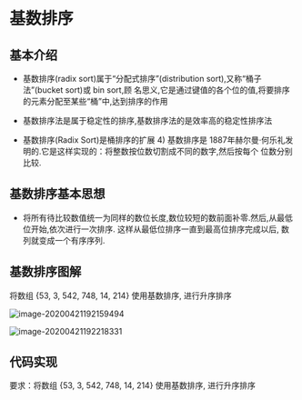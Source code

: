 # 基数排序

## 基本介绍

- 基数排序(radix sort)属于“分配式排序”(distribution sort),又称“桶子法”(bucket sort)或 bin sort,顾 名思义,它是通过键值的各个位的值,将要排序的元素分配至某些“桶”中,达到排序的作用 

- 基数排序法是属于稳定性的排序,基数排序法的是效率高的稳定性排序法 

- 基数排序(Radix Sort)是桶排序的扩展 4) 基数排序是 1887年赫尔曼·何乐礼发明的.它是这样实现的：将整数按位数切割成不同的数字,然后按每个 位数分别比较.

## 基数排序基本思想

- 将所有待比较数值统一为同样的数位长度,数位较短的数前面补零.然后,从最低位开始,依次进行一次排序. 这样从最低位排序一直到最高位排序完成以后, 数列就变成一个有序序列.

## 基数排序图解

将数组 {53, 3, 542, 748, 14, 214} 使用基数排序, 进行升序排序

![image-20200421192159494](E:/%E6%88%91%E7%9A%84%E5%9D%9A%E6%9E%9C%E4%BA%91/OneDrive/%E5%AD%A6%E4%B9%A0/%E7%AC%94%E8%AE%B0/%E5%9B%BE%E7%89%87/note_images/image-20200421192159494.png)

![image-20200421192218331](https://alanlee-image-bed.oss-cn-shenzhen.aliyuncs.com/note_images/20200421192218-49112.png)



## 代码实现

要求：将数组 {53, 3, 542, 748, 14, 214} 使用基数排序, 进行升序排序

